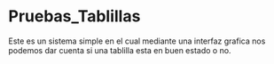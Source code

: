 # Pruebas_Tablillas
Este es un sistema simple en el cual mediante una interfaz grafica nos podemos dar cuenta si una tablilla esta en buen estado o no.
